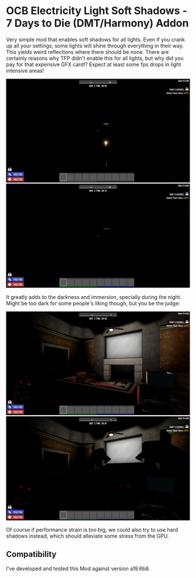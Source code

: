 # OCB Electricity Light Soft Shadows - 7 Days to Die (DMT/Harmony) Addon

Very simple mod that enables soft shadows for all lights. Even if you crank
up all your settings, some lights will shine through everything in their way.
This yields weird reflections where there should be none. There are certainly
reasons why TFP didn't enable this for all lights, but why did you pay for that
expensive GFX card!? Expect at least some fps drops in light intensive areas!

![Reflection without Light Shadows](Screens/ingame_reflection_before.jpg)
![Reflection with Light Shadows](Screens/ingame_reflection_after.jpg)

It greatly adds to the darkness and immersion, specially during the night.
Might be too dark for some people's liking though, but you be the judge:

![Room lighting without Light Shadows](Screens/ingame_light_before.jpg)
![Room lighting with Light Shadows](Screens/ingame_light_after.jpg)

Of course if performance strain is too big, we could also try to use
hard shadows instead, which should alleviate some stress from the GPU.

## Compatibility

I've developed and tested this Mod against version a19.6b8.

[1]: https://github.com/HAL-NINE-THOUSAND/DMT